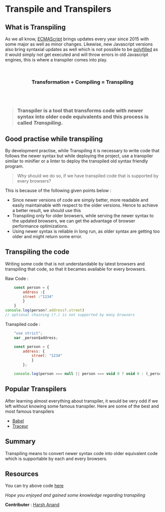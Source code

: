 # Transpile and Transpilers

## What is Transpiling
As we all know, [ECMAScript](../ECMAScript/README.md) brings updates every year since 2015 with some major as well as minor changes. Likewise, new Javascript versions also bring syntaxial updates as well which is not possible to be [polyfilled](../Polyfills/README.md) as it would simply not get executed and will throw errors in old Javascript engines, this is where a transpiler comes into play.

<br>

  ### <p align=center>Transformation + Compiling = Transpiling</p>
  
<br>
<br>

> ### **Transpiler is a tool that transforms code with newer syntax into older code equivalents and this process is called *Transpiling*.**

## Good practise while transpiling

By development practise, while Transpiling it is necessary to write code that follows the newer syntax but while deploying the project, use a transpiler similar to minifier or a linter to deploy the transpiled old syntax friendly program.

> Why should we do so, if we have transpiled code that is supported by every browsers?

This is because of the following given points below : 
*  Since newer versions of code are simply better, more readable and easily maintainable with respect to the older versions. Hence to achieve a better result, we should use this
* Transpiling only for older browsers, while serving the newer syntax to the updated browsers, we can get the advantage of browser performance optimizations.
* Using newer syntax is reliable in long run, as older syntax are getting too older and might return some error.

## Transpiling the code

Writing some code that is not understandable by latest browsers and transpiling that code, so that it becames available for every browsers.

Raw Code :

```js
    const person = {
        address :{
  	    street :"1234"
        }
    }
console.log(person?.address?.street)
// optional chaining (?.) is not supported by many browsers
```

Transpiled code :

```js
    "use strict";
    var _person$address;

    const person = {
        address: {
            street: "1234"
            }
        };

    console.log(person === null || person === void 0 ? void 0 : (_person$address = person.address) === null || _person$address === void 0 ? void 0 : _person$address.street);
```

## Popular Transpilers

After learning almost everything about transpiler, it would be very odd if we left without knowing some famous transpiler. Here are some of the best and most famous transpilers
* [Babel](https://babeljs.io/)
* [Traceur](https://github.com/google/traceur-compiler)

## Summary  

Transpiling means to convert newer syntax code into older equivalent code which is supportable by each and every browsers.

## Resources
You can try above code [here](https://babeljs.io/repl#?browsers=defaults%2C%20not%20ie%2011%2C%20not%20ie_mob%2011&build=&builtIns=false&corejs=3.6&spec=false&loose=false&code_lz=Q&debug=false&forceAllTransforms=false&shippedProposals=false&circleciRepo=&evaluate=false&fileSize=false&timeTravel=false&sourceType=module&lineWrap=true&presets=env%2Creact%2Cstage-2&prettier=false&targets=&version=7.15.8&externalPlugins=&assumptions=%7B%7D)

*Hope you enjoyed and gained some knowledge regarding transpiling*

__Contributer__ : [Harsh Anand](https://github.com/its-me-Harsh-Anand)